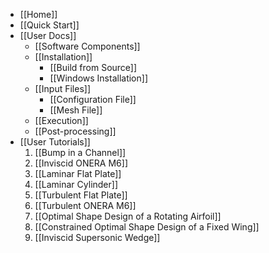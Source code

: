 * [[Home]]
* [[Quick Start]]
* [[User Docs]]
  * [[Software Components]]
  * [[Installation]]
    * [[Build from Source]]
    * [[Windows Installation]]
  * [[Input Files]]
    * [[Configuration File]]
    * [[Mesh File]]
  * [[Execution]]
  * [[Post-processing]]
* [[User Tutorials]]
  1. [[Bump in a Channel]]
  2. [[Inviscid ONERA M6]]
  3. [[Laminar Flat Plate]]
  4. [[Laminar Cylinder]]
  5. [[Turbulent Flat Plate]]
  6. [[Turbulent ONERA M6]]
  7. [[Optimal Shape Design of a Rotating Airfoil]]
  8. [[Constrained Optimal Shape Design of a Fixed Wing]]
  9. [[Inviscid Supersonic Wedge]]
